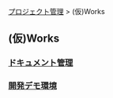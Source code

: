 [プロジェクト管理](/) > (仮)Works

## (仮)Works
### [ドキュメント管理](./documents/index.html)

### [開発デモ環境](http://kari-works.com/)